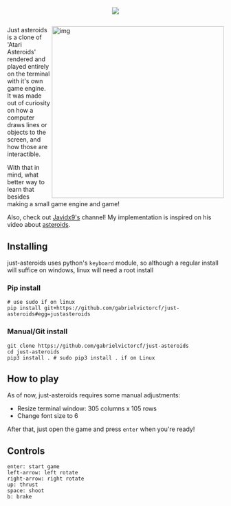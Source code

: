 # <p align="center"> <img src="https://i.imgur.com/xW65plv.png"> </p>

<img src="https://i.imgur.com/wjBAdaV.png" alt="img" align="right" width="400px">

Just asteroids is a clone of 'Atari Asteroids' rendered and played
entirely on the terminal with it's own game engine. It was made out
of curiosity on how a computer draws lines or objects to the screen,
and how those are interactible.

With that in mind, what better way to learn that besides
making a small game engine and game!

Also, check out [Javidx9's](https://www.youtube.com/channel/UC-yuWVUplUJZvieEligKBkA) channel! My implementation
is inspired on his video about [asteroids](https://www.youtube.com/watch?v=QgDR8LrRZhk).

## Installing
just-asteroids uses python's `keyboard` module, so although a regular
install will suffice on windows, linux will need a root install

### Pip install
	# use sudo if on linux
	pip install git+https://github.com/gabrielvictorcf/just-asteroids#egg=justasteroids

### Manual/Git install
	git clone https://github.com/gabrielvictorcf/just-asteroids
	cd just-asteroids
	pip3 install . # sudo pip3 install . if on Linux

## How to play
As of now, just-asteroids requires some manual adjustments:
- Resize terminal window: 305 columns x 105 rows
- Change font size to 6

After that, just open the game and press `enter` when you're ready!

## Controls
```
enter: start game
left-arrow: left rotate
right-arrow: right rotate
up: thrust
space: shoot
b: brake
```